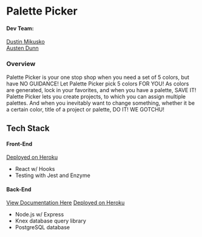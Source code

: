 # Palette Picker
#### Dev Team:
[Dustin Mikusko](https://github.com/Dustin-Mikusko)<br>
[Austen Dunn](https://github.com/Dunn-Austen)

### Overview
Palette Picker is your one stop shop when you need a set of 5 colors, but have NO GUIDANCE! Let Palette Picker pick 5 colors FOR YOU! As colors are generated, lock in your favorites, and when you have a palette, SAVE IT! Palette Picker lets you create projects, to which you can assign multiple palettes. And when you inevitably want to change something, whether it be a certain color, title of a project or palette, DO IT! WE GOTCHU! 

## Tech Stack
#### Front-End
[Deployed on Heroku](https://palette-picker-fe-1908.herokuapp.com/)
* React w/ Hooks
* Testing with Jest and Enzyme

#### Back-End
[View Documentation Here](https://github.com/Dustin-Mikusko/palette-picker-be)
[Deployed on Heroku](https://palette-picker-1908.herokuapp.com)

* Node.js w/ Express
* Knex database query library
* PostgreSQL database
